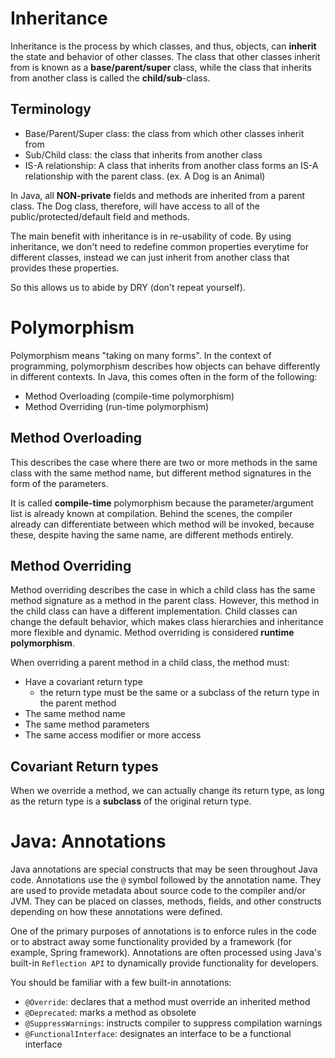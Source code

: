 # Inheritance
Inheritance is the process by which classes, and thus, objects, can **inherit** the state and behavior of other classes. The class that other classes inherit from is known as a **base/parent/super** class, while the class that inherits from another class is called the **child/sub**-class.

## Terminology
- Base/Parent/Super class: the class from which other classes inherit from
- Sub/Child class: the class that inherits from another class
- IS-A relationship: A class that inherits from another class forms an IS-A relationship with the parent class. (ex. A Dog is an Animal)

In Java, all **NON-private** fields and methods are inherited from a parent class. The Dog class, therefore, will have access to all of the public/protected/default field and methods.

The main benefit with inheritance is in re-usability of code. By using inheritance, we don't need to redefine common properties everytime for different classes, instead we can just inherit from another class that provides these properties. 

So this allows us to abide by DRY (don't repeat yourself).

# Polymorphism
Polymorphism means "taking on many forms". In the context of programming, polymorphism describes how objects can behave differently in different contexts. In Java, this comes often in the form of the following:
- Method Overloading (compile-time polymorphism)
- Method Overriding (run-time polymorphism)

## Method Overloading
This describes the case where there are two or more methods in the same class with the same method name, but different method signatures in the form of the parameters.

It is called **compile-time** polymorphism because the parameter/argument list is already known at compilation. Behind the scenes, the compiler already can differentiate between which method will be invoked, because these, despite having the same name, are different methods entirely.

## Method Overriding
Method overriding describes the case in which a child class has the same method signature as a method in the parent class. However, this method in the child class can have a different implementation. Child classes can change the default behavior, which makes class hierarchies and inheritance more flexible and dynamic. Method overriding is considered **runtime polymorphism**.

When overriding a parent method in a child class, the method must:
- Have a covariant return type
    - the return type must be the same or a subclass of the return type in the parent method
- The same method name
- The same method parameters
- The same access modifier or more access

## Covariant Return types
When we override a method, we can actually change its return type, as long as the return type is a **subclass** of the original return type.

# Java: Annotations
Java annotations are special constructs that may be seen throughout Java code. Annotations use the `@` symbol followed by the annotation name. They are used to provide metadata about source code to the compiler and/or JVM. They can be placed on classes, methods, fields, and other constructs depending on how these annotations were defined.

One of the primary purposes of annotations is to enforce rules in the code or to abstract away some functionality provided by a framework (for example, Spring framework). Annotations are often processed using Java's built-in `Reflection API` to dynamically provide functionality for developers.

You should be familiar with a few built-in annotations:
- `@Override`: declares that a method must override an inherited method
- `@Deprecated`: marks a method as obsolete
- `@SuppressWarnings`: instructs compiler to suppress compilation warnings
- `@FunctionalInterface`: designates an interface to be a functional interface